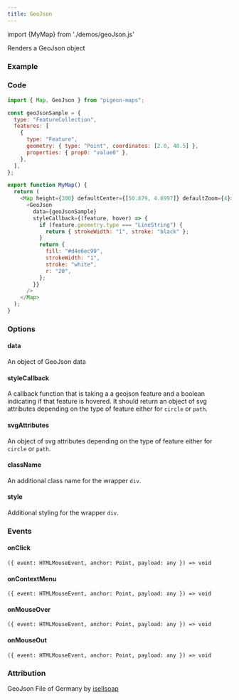 ```yaml
---
title: GeoJson
---
```


import {MyMap} from './demos/geoJson.js'

Renders a GeoJson object

### Example

<MyMap />

### Code

```js
import { Map, GeoJson } from "pigeon-maps";

const geoJsonSample = {
  type: "FeatureCollection",
  features: [
    {
      type: "Feature",
      geometry: { type: "Point", coordinates: [2.0, 48.5] },
      properties: { prop0: "value0" },
    },
  ],
};

export function MyMap() {
  return (
    <Map height={300} defaultCenter={[50.879, 4.6997]} defaultZoom={4}>
      <GeoJson
        data={geoJsonSample}
        styleCallback={(feature, hover) => {
          if (feature.geometry.type === "LineString") {
            return { strokeWidth: "1", stroke: "black" };
          }
          return {
            fill: "#d4e6ec99",
            strokeWidth: "1",
            stroke: "white",
            r: "20",
          };
        }}
      />
    </Map>
  );
}
```

### Options

#### data

An object of GeoJson data

#### styleCallback

A callback function that is taking a a geojson feature and a boolean indicating if that feature is hovered.
It should return an object of svg attributes depending on the type of feature either for `circle` or `path`.

#### svgAttributes

An object of svg attributes depending on the type of feature either for `circle` or `path`.

#### className

An additional class name for the wrapper `div`.

#### style

Additional styling for the wrapper `div`.

### Events

#### onClick

`({ event: HTMLMouseEvent, anchor: Point, payload: any }) => void`

#### onContextMenu

`({ event: HTMLMouseEvent, anchor: Point, payload: any }) => void`

#### onMouseOver

`({ event: HTMLMouseEvent, anchor: Point, payload: any }) => void`

#### onMouseOut

`({ event: HTMLMouseEvent, anchor: Point, payload: any }) => void`

### Attribution

GeoJson File of Germany by [isellsoap](https://github.com/isellsoap/deutschlandGeoJSON)
